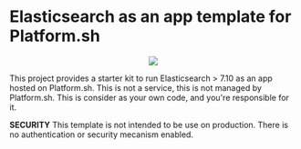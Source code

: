 # Elasticsearch as an app template for Platform.sh

<p align="center"><a href="https://console.platform.sh/projects/create-project/?template=https://github.com/vrobert78/platformsh-elasticsearch-as-an-app/blob/main/template-definition.yaml" target="_blank" title="Deploy with Platform.sh"><img src="https://platform.sh/images/deploy/deploy-button-lg-blue.svg"></a></p>

This project provides a starter kit to run Elasticsearch > 7.10 as an app hosted on Platform.sh.
This is not a service, this is not managed by Platform.sh.
This is consider as your own code, and you're responsible for it.

**SECURITY** This template is not intended to be use on production. There is no authentication or security mecanism enabled.
